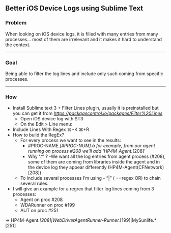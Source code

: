 ## Better iOS Device Logs using Sublime Text

### Problem

When looking on iOS device logs, it is filled with many entries from many processes… most of them are irrelevant and it makes it hard to understand the context. 

***

### Goal

Being able to filter the log lines and include only such coming from specific processes.

***

### How

* Install Sublime text 3 + Filter Lines plugin, usually it is preinstalled but you can get it from 
_https://packagecontrol.io/packages/Filter%20Lines_
  * Open iOS device log with ST3
  * On the Edit > Line menu:
* Include Lines With Regex ⌘+K ⌘+R
* How to build the RegEx?
  * For every process we want to see in the results:
    * #PROC-NAME.*[#PROC-NUM] à for example, from our agent running on process #208 we’ll add ‘HP4M-Agent.*[208]’
    * Why ‘.*’ ? -We want all the log entries from agent process (#208), some of them are coming from libraries inside the agent and in the device log they appear differently (HP4M-Agent(CFNetwork)[208])
  * To include several processes I’m using - “|” ( ==regex OR) to chain several rules.
* I will give an example for a regrex that filter log lines coming from 3 processes:
  * Agent on proc #208
  * WDARunner on proc #199
  * AUT on proc #251

-> HP4M-Agent.*[208]|WebDriverAgentRunner-Runner.*[199]|MySunlife.*[251]

 
